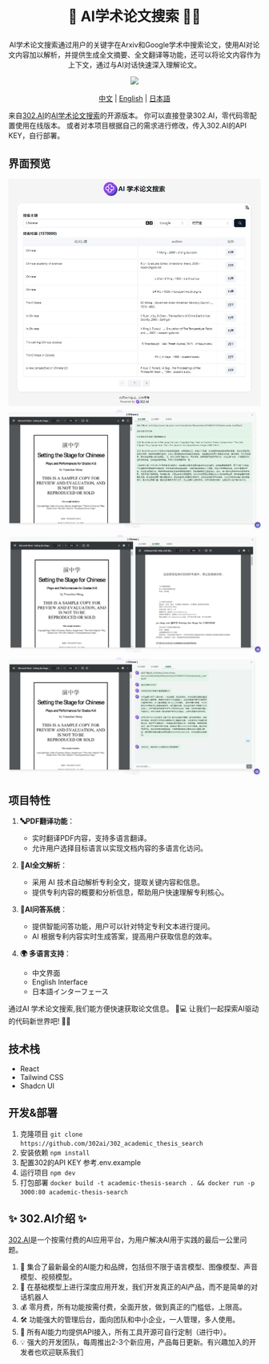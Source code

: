 # <p align="center"> 📃 AI学术论文搜索 🚀✨</p>

<p align="center">AI学术论文搜索通过用户的关键字在Arxiv和Google学术中搜索论文，使用AI对论文内容加以解析，并提供生成全文摘要、全文翻译等功能，还可以将论文内容作为上下文，通过与AI对话快速深入理解论文。</p>

<p align="center"><a href="https://302.ai/tools/word/" target="blank"><img src="https://file.302ai.cn/gpt/imgs/badge/21212.png" /></a></p >

<p align="center"><a href="README zh.md">中文</a> | <a href="README.md">English</a> | <a href="README_ja.md">日本語</a></p>



来自[302.AI](https://302.ai)的[AI学术论文搜索](https://302.ai/tools/academic/)的开源版本。
你可以直接登录302.AI，零代码零配置使用在线版本。
或者对本项目根据自己的需求进行修改，传入302.AI的API KEY，自行部署。

## 界面预览
![界面预览](docs/preview.jpg)
![界面预览](docs/preview2.jpg)
![界面预览](docs/preview3.jpg)
![界面预览](docs/preview4.jpg)

## 项目特性

1. **🔤PDF翻译功能**：
   - 实时翻译PDF内容，支持多语言翻译。
   - 允许用户选择目标语言以实现文档内容的多语言化访问。

2. **🤖AI全文解析**：
   - 采用 AI 技术自动解析专利全文，提取关键内容和信息。
   - 提供专利内容的概要和分析信息，帮助用户快速理解专利核心。

3. **🧠AI问答系统**：
   - 提供智能问答功能，用户可以针对特定专利文本进行提问。
   - AI 根据专利内容实时生成答案，提高用户获取信息的效率。

4. **🌍 多语言支持**：
   - 中文界面
   - English Interface
   - 日本語インターフェース

通过AI 学术论文搜索,我们能方便快速获取论文信息。 🎉💻 让我们一起探索AI驱动的代码新世界吧! 🌟🚀

## 技术栈
- React
- Tailwind CSS
- Shadcn UI

## 开发&部署
1. 克隆项目 `git clone https://github.com/302ai/302_academic_thesis_search`
2. 安装依赖 `npm install`
3. 配置302的API KEY 参考.env.example
4. 运行项目 `npm dev`
5. 打包部署 `docker build -t academic-thesis-search . && docker run -p 3000:80 academic-thesis-search`


## ✨ 302.AI介绍 ✨
[302.AI](https://302.ai)是一个按需付费的AI应用平台，为用户解决AI用于实践的最后一公里问题。
1. 🧠 集合了最新最全的AI能力和品牌，包括但不限于语言模型、图像模型、声音模型、视频模型。
2. 🚀 在基础模型上进行深度应用开发，我们开发真正的AI产品，而不是简单的对话机器人
3. 💰 零月费，所有功能按需付费，全面开放，做到真正的门槛低，上限高。
4. 🛠 功能强大的管理后台，面向团队和中小企业，一人管理，多人使用。
5. 🔗 所有AI能力均提供API接入，所有工具开源可自行定制（进行中）。
6. 💡 强大的开发团队，每周推出2-3个新应用，产品每日更新。有兴趣加入的开发者也欢迎联系我们
